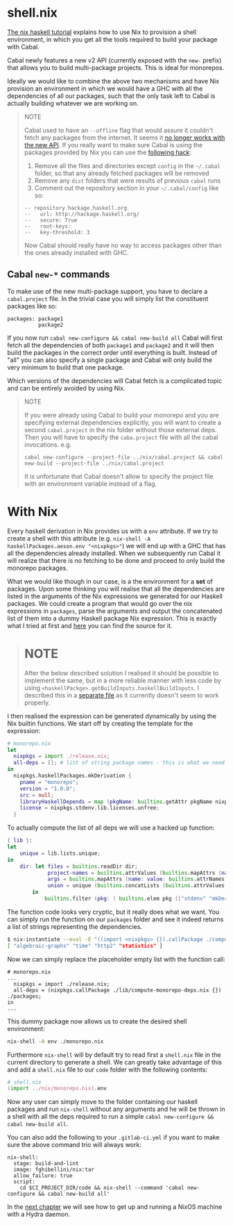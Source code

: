 
# shell.nix

[The nix haskell tutorial](https://github.com/Gabriel439/haskell-nix/tree/master/project0#building-with-cabal) explains how to use Nix to provision a shell environment,
in which you get all the tools required to build your package with Cabal.

Cabal newly features a new v2 API (currently exposed with the `new-` prefix) that allows you to build multi-package projects.
This is ideal for monorepos.

Ideally we would like to combine the above two mechanisms and have Nix provision an environment in which we would have a GHC with all
the dependencies of all our packages, such that the only task left to Cabal is actually building whatever we are working on.

> NOTE
>
> Cabal used to have an `--offline` flag that would assure it couldn't fetch any packages from the internet.
> It seems it [no longer works with the new API](https://github.com/haskell/cabal/issues/5346).
> If you really want to make sure Cabal is using the packages provided by Nix you can use the [following hack](https://github.com/haskell/cabal/issues/5783#issuecomment-445518839):
>
> 1. Remove all the files and directories except `config` in the `~/.cabal` folder, so that any already fetched packages will be removed
> 2. Remove any `dist` folders that were results of previous `cabal` runs
> 3. Comment out the repository section in your `~/.cabal/config` like so:
> ```
> -- repository hackage.haskell.org
> --   url: http://hackage.haskell.org/
> --   secure: True
> --   root-keys:
> --   key-threshold: 3
> ```
>
> Now Cabal should really have no way to access packages other than the ones already installed with GHC.

## Cabal `new-*` commands

To make use of the new multi-package support, you have to declare a `cabal.project` file. In the trivial case
you will simply list the constituent packages like so:

```
packages: package1
          package2
```

If you now run `cabal new-configure && cabal new-build all` Cabal will first fetch all the dependencies of both `package1` and `package2` and it will then
build the packages in the correct order until everything is built. Instead of "all" you can also specify a single package and Cabal will only build the
very minimum to build that one package.

Which versions of the dependencies will Cabal fetch is a complicated topic and can be entirely avoided by using Nix.

> NOTE
>
> If you were already using Cabal to build your monorepo and you are specifying external dependencies explicitly,
> you will want to create a second `cabal.project` in the nix folder without those external deps.
> Then you will have to specify the `caba.project` file with all the cabal invocations. e.g.
> ```
> cabal new-configure --project-file ../nix/cabal.project && cabal new-build --project-file ../nix/cabal.project
> ```
> It is unfortunate that Cabal doesn't allow to specify the project file with an environment variable instead of a flag.

# With Nix

Every haskell derivation in Nix provides us with a `env` attribute.
If we try to create a shell with this attribute (e.g. `nix-shell -A haskellPackages.aeson.env "<nixpkgs>"`) we will end up with a GHC that has
all the dependencies already installed. When we subsequently run Cabal it will realize that there is no fetching to be done and proceed to only build the monorepo packages.

What we would like though in our case, is a the environment for a __set__ of packages.
Upon some thinking you will realise that all the dependencies are listed in the arguments of the Nix expressions we generated for our Haskell packages.
We could create a program that would go over the nix expressions in `packages`, parse the arguments and output the concatenated list of them into a dummy Haskell package Nix expression.
This is exactly what I tried at first and [here](https://github.com/fghibellini/nix-scripts/tree/master/monorepo-gen-env) you can find the source for it.

> # NOTE
>
> After the below described solution I realised it should be possible to implement the same,
> but in a more reliable manner with less code by using `<haskellPackge>.getBuildInputs.haskellBuildInputs`.
> I described this in a [separate file](./APPROACH2.md) as it currently doesn't seem to work properly.

I then realised the expression can be generated dynamically by using the Nix builtin functions.
We start off by creating the template for the expression:

```nix
# monorepo.nix
let
  nixpkgs = import ./release.nix;
  all-deps = []; # list of string package names - this is what we need to figure out how to generate
in
  nixpkgs.haskellPackages.mkDerivation {
    pname = "monorepo";
    version = "1.0.0";
    src = null;
    libraryHaskellDepends = map (pkgName: builtins.getAttr pkgName nixpkgs.haskellPackages) all-deps;
    license = nixpkgs.stdenv.lib.licenses.unfree;
  }
```

To actually compute the list of all deps we will use a hacked up function:

```nix
{ lib }:
let
    unique = lib.lists.unique;
in
    dir: let files = builtins.readDir dir;
             project-names = builtins.attrValues (builtins.mapAttrs (name: value: builtins.elemAt (builtins.match "(.*)\\.nix" name) 0) files);
             args = builtins.mapAttrs (name: value: builtins.attrNames (builtins.functionArgs (import (dir + "/${name}")))) files;
             union = unique (builtins.concatLists (builtins.attrValues args));
        in
            builtins.filter (pkg: ! builtins.elem pkg (["stdenv" "mkDerivation"] ++ project-names)) union

```

The function code looks very cryptic, but it really does what we want. You can simply run the function on our `packages` folder and see it indeed returns a list of strings representing the dependencies.

```bash
$ nix-instantiate --eval -E "((import <nixpkgs> {}).callPackage ./compute-monorepo-deps.nix {}) ./packages"
[ "algebraic-graphs" "time" "http2" "statistics" ]
```

Now we can simply replace the placeholder empty list with the function call:

```
# monorepo.nix
...
  nixpkgs = import ./release.nix;
  all-deps = (nixpkgs.callPackage ./lib/compute-monorepo-deps.nix {}) ./packages;
in
...
```

This dummy package now allows us to create the desired shell environment:

```bash
nix-shell -A env ./monorepo.nix
```

Furthermore `nix-shell` will by default try to read first a `shell.nix` file in the current directory to generate a shell.
We can greatly take advantage of this and add a `shell.nix` file to our `code` folder with the following contents:

```nix
# shell.nix
(import ../nix/monorepo.nix).env
```

Now any user can simply move to the folder containing our haskell packages and run `nix-shell` without any arguments and he will be
thrown in a shell with all the deps required to run a simple `cabal new-configure && cabal new-build all`.

You can also add the following to your `.gitlab-ci.yml` if you want to make sure the above command trio will always work:

```
nix-shell:
  stage: build-and-lint
  image: fghibellini/nix:tar
  allow_failure: true
  script:
    cd $CI_PROJECT_DIR/code && nix-shell --command 'cabal new-configure && cabal new-build all'
```

In the [next chapter](../setting-up-a-hydra-instance) we will see how to get up and running a NixOS machine with a Hydra daemon.

